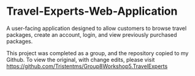 # Travel-Experts-Web-Application
A user-facing application designed to allow customers to browse travel packages, create an account, login, and view previously purchased packages.

This project was completed as a group, and the repository copied to my Github. To view the original, with change edits, please visit https://github.com/Tristentms/Group8Workshop5.TravelExperts
